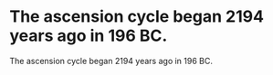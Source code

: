 # The ascension cycle began 2194 years ago in 196 BC.

The ascension cycle began 2194 years ago in 196 BC.